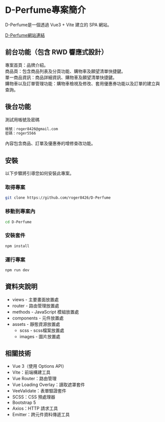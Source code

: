 # D-Perfume專案簡介

D-Perfume是一個透過 Vue3 + Vite 建立的 SPA 網站。  

[D-Perfume網站連結](https://roger8426.github.io/D-Perfume/)

## 前台功能（包含 RWD 響應式設計）

專案首頁：品牌介紹。  
商品頁：包含商品列表及分頁功能、購物車及願望清單快捷鍵。  
單一商品資訊：商品詳細資訊、購物車及願望清單快捷鍵。  
購物車以及訂單管理功能：購物車檢視及修改、套用優惠券功能以及訂單的建立與查詢。  

## 後台功能

測試用帳號及密碼  

```bash 
帳號：roger8426@gmail.com  
密碼：roger5566  
```
內容包含商品、訂單及優惠券的增修查改功能。
## 安裝

以下步驟將引導您如何安裝此專案。  

### 取得專案

```bash 
git clone https://github.com/roger8426/D-Perfume
``` 

### 移動到專案內

```bash 
cd D-Perfume
``` 

### 安裝套件

```bash 
npm install
``` 

### 運行專案

```bash 
npm run dev
``` 

## 資料夾說明

- views - 主要畫面放置處  
- router - 路由管理放置處  
- methods - JavaScript 模組放置處
- components - 元件放置處  
- assets - 靜態資源放置處  
    - scss - scss檔案放置處  
    - images - 圖片放置處  

## 相關技術

- Vue 3（使用 Options API） 
- Vite：前端構建工具  
- Vue Router：路由管理  
- Vue Loading Overlay：讀取遮罩套件  
- VeeValidate：表單驗證套件  
- SCSS：CSS 預處理器  
- Bootstrap 5  
- Axios：HTTP 請求工具  
- Emitter：跨元件資料傳遞工具